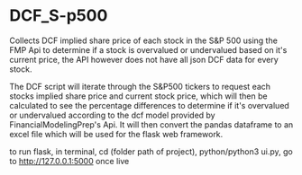 # DCF_S-p500
Collects DCF implied share price of each stock in the S&amp;P 500 using the FMP Api to determine if a stock is overvalued or undervalued based on it's current price, the API however does not have all json DCF data for every stock. 

The DCF script will iterate through the S&P500 tickers to request each stocks implied share price and current stock price, which will then be calculated to see the percentage differences to determine if it's overvalued or undervalued according to the dcf model provided by FinancialModelingPrep's Api. It will then convert the pandas dataframe to an excel file which will be used for the flask web framework. 



to run flask, in terminal, cd (folder path of project), python/python3 ui.py, go to http://127.0.0.1:5000 once live
